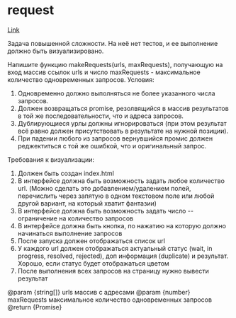 # request
[Link](https://arsb29.github.io/request/)

Задача повышенной сложности. На неё нет тестов, и ее выполнение должно быть визуализировано.

Напишите функцию makeRequests(urls, maxRequests), получающую на вход массив ссылок urls и число maxRequests - максимальное количество одновременных запросов. Условия:
 1. Одновременно должно выполняться не более указанного числа запросов.
 2. Должен возвращаться promise, резолвящийся в массив результатов в той же последовательности, что и адреса запросов.
 3. Дублирующиеся урлы должны игнорироваться (при этом результат всё равно должен присутствовать в результате на нужной позиции).
 4. При падении любого из запросов вернувшийся промис должен реджектиться с той же ошибкой, что и оригинальный запрос.

Требования к визуализации:
 1. Должен быть создан index.html
 2. В интерфейсе должна быть возможность задать любое количество url. (Можно сделать это добавлением/удалением полей, перечислить через запятую в одном текстовом поле или любой другой вариант, на который хватит фантазии)
 3. В интерфейсе должна быть возможность задать число -- ограничение на количество запросов
 4. В интерфейсе должна быть кнопка, по нажатию на которую должно начинаться выполнение запросов
 5. После запуска должен отображаться список url
 6. У каждого url должен отображаться актуальный статус (wait, in progress, resolved, rejected), доп информация (duplicate) и результат. Хорошо, если статус будет отображаться цветом
 7. После выполнения всех запросов на страницу нужно вывести результат

@param  {string[]} urls      массив с адресами
@param  {number} maxRequests максимальное количество одновременных запросов
@return {Promise}
